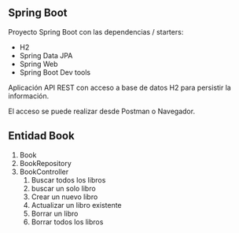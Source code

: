 ## Spring Boot

Proyecto Spring Boot con las dependencias / starters:
* H2
* Spring Data JPA
* Spring Web
* Spring Boot Dev tools

Aplicación API REST con acceso a base de datos H2 para persistir la información.

El acceso se puede realizar desde Postman o Navegador.

## Entidad Book

1. Book
2. BookRepository
3. BookController
    1. Buscar todos los libros
    2. buscar un solo libro
    3. Crear un nuevo libro
    4. Actualizar un libro existente
    5. Borrar un libro
    6. Borrar todos los libros